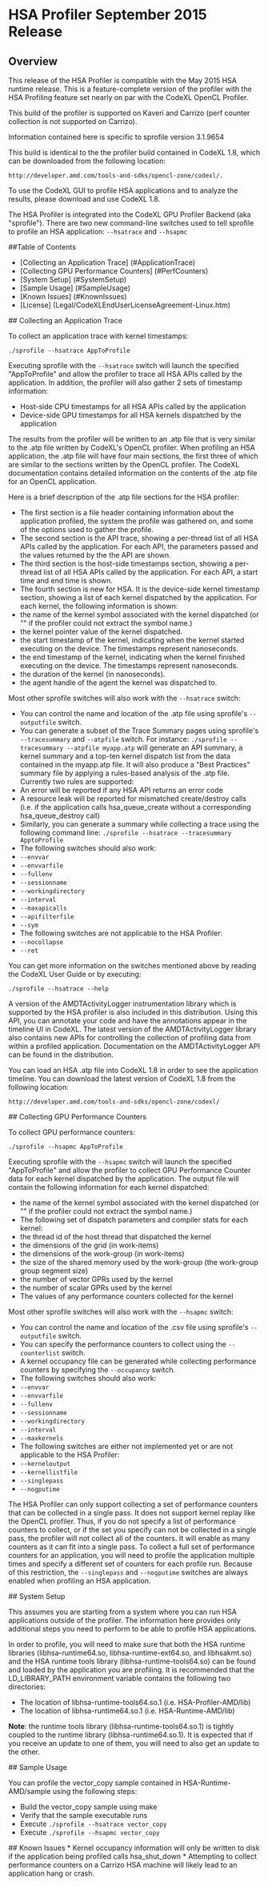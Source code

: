 # HSA Profiler September 2015 Release

## Overview
This release of the HSA Profiler is compatible with the May 2015 HSA runtime
release. This is a feature-complete version of the profiler with the HSA
Profiling feature set nearly on par with the CodeXL OpenCL Profiler.

This build of the profiler is supported on Kaveri and Carrizo (perf counter
collection is not supported on Carrizo).

Information contained here is specific to sprofile version 3.1.9654

This build is identical to the the profiler build contained in CodeXL 1.8,
which can be downloaded from the following location:

    http://developer.amd.com/tools-and-sdks/opencl-zone/codexl/.

To use the CodeXL GUI to profile HSA applications and to analyze the results,
please download and use CodeXL 1.8.

The HSA Profiler is integrated into the CodeXL GPU Profiler Backend (aka
"sprofile").  There are two new command-line switches used to tell sprofile to
profile an HSA application:  `--hsatrace` and `--hsapmc`

##Table of Contents
* [Collecting an Application Trace] (#ApplicationTrace)
* [Collecting GPU Performance Counters] (#PerfCounters)
* [System Setup] (#SystemSetup)
* [Sample Usage] (#SampleUsage)
* [Known Issues] (#KnownIssues)
* [License] (Legal/CodeXLEndUserLicenseAgreement-Linux.htm)

<A NAME="ApplicationTrace">
## Collecting an Application Trace

To collect an application trace with kernel timestamps:

   `./sprofile --hsatrace AppToProfile`

Executing sprofile with the `--hsatrace` switch will launch the specified
"AppToProfile" and allow the profiler to trace all HSA APIs called by the
application. In addition, the profiler will also gather 2 sets of timestamp
information:
* Host-side CPU timestamps for all HSA APIs called by the application
* Device-side GPU timestamps for all HSA kernels dispatched by the application

The results from the profiler will be written to an .atp file that is very
similar to the .atp file written by CodeXL's OpenCL profiler.  When profiling
an HSA application, the .atp file will have four main sections, the first three
of which are similar to the sections written by the OpenCL profiler. The CodeXL
documentation contains detailed information on the contents of the .atp file
for an OpenCL application.

Here is a brief description of the .atp file sections for the HSA profiler:
* The first section is a file header containing information about the application profiled, the system the profile was gathered on, and some of   the options used to gather the profile.
* The second section is the API trace, showing a per-thread list of all HSA APIs called by the application. For each API, the parameters passed and the values returned by the the API are shown.
* The third section is the host-side timestamps section, showing a per-thread list of all HSA APIs called by the application.  For each API, a start time and end time is shown.
* The fourth section is new for HSA.  It is the device-side kernel timestamp section, showing a list of each kernel dispatched by the application.  For each kernel, the following information is shown:
 * the name of the kernel symbol associated with the kernel dispatched (or "<UnknownKernelName>" if the profiler could not extract the symbol name.)
 * the kernel pointer value of the kernel dispatched.
 * the start timestamp of the kernel, indicating when the kernel started executing on the device. The timestamps represent nanoseconds.
 * the end timestamp of the kernel, indicating when the kernel finished executing on the device.  The timestamps represent nanoseconds.
 * the duration of the kernel (in nanoseconds).
 * the agent handle of the agent the kernel was dispatched to.

Most other sprofile switches will also work with the `--hsatrace` switch:

* You can control the name and location of the .atp file using sprofile's `--outputfile` switch.
* You can generate a subset of the Trace Summary pages using sprofile's `--tracesummary` and `--atpfile` switch.  For instance: `./sprofile --tracesummary --atpfile myapp.atp` will generate an API summary, a kernel summary and a top-ten kernel dispatch list from the data contained in the myapp.atp file. It will also produce a "Best Practices" summary file by applying a rules-based analysis of the .atp file.  Currently two rules are supported:
 * An error will be reported if any HSA API returns an error code
 * A resource leak will be reported for mismatched create/destroy calls (i.e. if the application calls hsa_queue_create without a corresponding hsa_queue_destroy call)
 * Similarly, you can generate a summary while collecting a trace using the following command line: `./sprofile --hsatrace --tracesummary ApptoProfile`
* The following switches should also work:
 * `--envvar`
 * `--envvarfile`
 * `--fullenv`
 * `--sessionname`
 * `--workingdirectory`
 * `--interval`
 * `--maxapicalls`
 * `--apifilterfile`
 * `--sym`
* The following switches are not applicable to the HSA Profiler:
 * `--nocollapse`
 * `--ret`

You can get more information on the switches mentioned above by reading the CodeXL User Guide or by executing:

  `./sprofile --hsatrace --help`
  
A version of the AMDTActivityLogger instrumentation library which is supported
by the HSA profiler is also included in this distribution. Using this API, you
can annotate your code and have the annotations appear in the timeline UI in
CodeXL. The latest version of the AMDTActivityLogger library also contains new
APIs for controlling the collection of profiling data from within a profiled
application. Documentation on the AMDTActivityLogger API can be found in the
distribution.

You can load an HSA .atp file into CodeXL 1.8 in order to see the application
timeline.  You can download the latest version of CodeXL 1.8 from the following
location:

    http://developer.amd.com/tools-and-sdks/opencl-zone/codexl/

<A NAME="PerfCounters">
## Collecting GPU Performance Counters

To collect GPU performance counters:

   `./sprofile --hsapmc AppToProfile`

Executing sprofile with the `--hsapmc` switch will launch the specified
"AppToProfile" and allow the profiler to collect GPU Performance Counter
data for each kernel dispatched by the application. The output file will
contain the following information for each kernel dispatched:
* the name of the kernel symbol associated with the kernel dispatched (or "<UnknownKernelName>" if the profiler could not extract the symbol name.)
* The following set of dispatch parameters and compiler stats for each kernel:
 * the thread id of the host thread that dispatched the kernel
 * the dimensions of the grid (in work-items)
 * the dimensions of the work-group (in work-items)
 * the size of the shared memory used by the work-group (the work-group group segment size)
 * the number of vector GPRs used by the kernel
 * the number of scalar GPRs used by the kernel
* The values of any performance counters collected for the kernel
  

Most other sprofile switches will also work with the `--hsapmc` switch:

* You can control the name and location of the .csv file using sprofile's `--outputfile` switch.
* You can specify the performance counters to collect using the `--counterlist` switch.
* A kernel occupancy file can be generated while collecting performance counters by specifying the `--occupancy` switch.
* The following switches should also work:
 * `--envvar`
 * `--envvarfile`
 * `--fullenv`
 * `--sessionname`
 * `--workingdirectory`
 * `--interval`
 * `--maxkernels`
* The following switches are either not implemented yet or are not applicable to the HSA Profiler:
 * `--kerneloutput`
 * `--kernellistfile`
 * `--singlepass`
 * `--nogputime`

The HSA Profiler can only support collecting a set of performance counters that
can be collected in a single pass. It does not support kernel replay like the
OpenCL profiler.  Thus, if you do not specify a list of performance counters to
collect, or if the set you specify can not be collected in a single pass, the
profiler will not collect all of the counters.  It will enable as many counters
as it can fit into a single pass. To collect a full set of performance counters
for an application, you will need to profile the application multiple times and
specify a different set of counters for each profile run.  Because of this
restriction, the `--singlepass` and `--nogputime` switches are always enabled
when profiling an HSA application.

<A NAME="SystemSetup">
## System Setup 

This assumes you are starting from a system where you can run HSA applications
outside of the profiler. The information here provides only additional steps
you need to perform to be able to profile HSA applications.

In order to profile, you will need to make sure that both the HSA runtime
libraries (libhsa-runtime64.so, libhsa-runtime-ext64.so, and libhsakmt.so) and
the HSA runtime tools library (libhsa-runtime-tools64.so) can be found and
loaded by the application you are profiling.  It is recommended that the
LD_LIBRARY_PATH environment variable contains the following two directories:
* The location of libhsa-runtime-tools64.so.1 (i.e. HSA-Profiler-AMD/lib)
* The location of libhsa-runtime64.so.1 (i.e. HSA-Runtime-AMD/lib)

**Note**: the runtime tools library (libhsa-runtime-tools64.so.1) is tightly
      coupled to the runtime library (libhsa-runtime64.so.1).  It is expected
      that if you receive an update to one of them, you will need to also get
      an update to the other.

<A NAME="SampleUsage">
## Sample Usage

You can profile the vector_copy sample contained in HSA-Runtime-AMD/sample
using the following steps:
 * Build the vector_copy sample using make
 * Verify that the sample executable runs
 * Execute `./sprofile --hsatrace vector_copy`
 * Execute `./sprofile --hsapmc vector_copy`

<A NAME="KnownIssues">
## Known Issues
* Kernel occupancy information will only be written to disk if the application being profiled calls hsa_shut_down
* Attempting to collect performance counters on a Carrizo HSA machine will likely lead to an application hang or crash.
